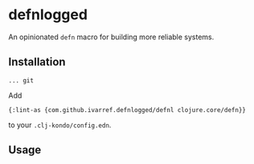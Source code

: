 # defnlogged

An opinionated `defn` macro for building more reliable systems.

## Installation

```
... git
```

Add
```
{:lint-as {com.github.ivarref.defnlogged/defnl clojure.core/defn}}
```
to your `.clj-kondo/config.edn`.

## Usage
